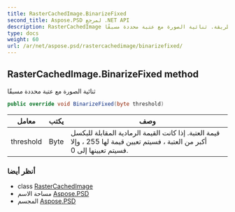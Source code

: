 ```yaml
---
title: RasterCachedImage.BinarizeFixed
second_title: Aspose.PSD لمرجع .NET API
description: RasterCachedImage طريقة. ثنائية الصورة مع عتبة محددة مسبقًا
type: docs
weight: 60
url: /ar/net/aspose.psd/rastercachedimage/binarizefixed/
---
```

## RasterCachedImage.BinarizeFixed method

ثنائية الصورة مع عتبة محددة مسبقًا

```csharp
public override void BinarizeFixed(byte threshold)
```

| معامل | يكتب | وصف |
| --- | --- | --- |
| threshold | Byte | قيمة العتبة. إذا كانت القيمة الرمادية المقابلة للبكسل أكبر من العتبة ، فسيتم تعيين قيمة لها 255 ، وإلا فسيتم تعيينها إلى 0. |

### أنظر أيضا

* class [RasterCachedImage](../)
* مساحة الاسم [Aspose.PSD](../../rastercachedimage/)
* المجسم [Aspose.PSD](../../../)


